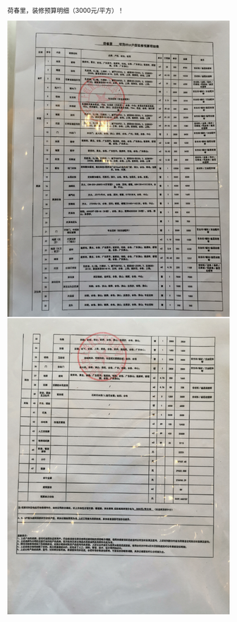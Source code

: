 荷春里，装修预算明细（3000元/平方）！

![Image text](https://github.com/sugaror/hechunli/blob/master/p1.jpg)
![Image text](https://github.com/sugaror/hechunli/blob/master/p2.jpg)
